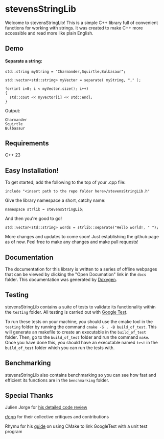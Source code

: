 # stevensStringLib

Welcome to stevensStringLib! This is a simple C++ library full of convenient functions for working with strings. It was created to make C++ more accessible and read more like plain English.


## Demo
#### Separate a string:
```
std::string myString = "Charmander,Squirtle,Bulbasaur";

std::vector<std::string> myVector = separate( myString, "," );

for(int i=0; i < myVector.size(); i++)
{
  std::cout << myVector[i] << std::endl;
}
```
Output:
```
Charmander
Squirtle
Bulbasaur
```


## Requirements

C++ 23


## Easy Installation!

To get started, add the following to the top of your .cpp file:

`include "<insert path to the repo folder here>/stevensStringLib.h"`


Give the library namespace a short, catchy name:

`namespace strlib = stevensStringLib;`


And then you're good to go!

`std::vector<std::string> words = strlib::separate("Hello world!, " ");`


More changes and updates to come soon! Just establishing the github page as of now. Feel free to make any changes and make pull requests!

## Documentation

The documentation for this library is written to a series of offline webpages that can be viewed by clicking the "Open Documation" link in the `docs` folder. This documentation was generated by [Doxygen][4].

## Testing

stevensStringLib contains a suite of tests to validate its functionality within the `testing` folder. All testing is carried out with [Google Test][5].


To run these tests on your machine, you should use the cmake tool in the `testing` folder by running the command `cmake -S . -B build_of_test`.
This will generate an makefile to create an executable in the `build_of_test` folder. Then, go to the `build_of_test` folder and run the command `make`.
Once you have done this, you should have an executable named `test` in the `build_of_test` folder which you can run the tests with.

## Benchmarking

stevensStringLib also contains benchmarking so you can see how fast and efficient its functions are in the `benchmarking` folder.

## Special Thanks

Julien Jorge for [his detailed code review][1]

[r/cpp][2] for their collective critiques and contributions

Rhymu for his [guide][3] on using CMake to link GoogleTest with a unit test program 



[1]: https://julien.jorge.st/posts/en/so-you-asked-for-feedback-stevensstringlib/

[2]: https://www.reddit.com/r/cpp/comments/18hlkgd/working_on_an_easytouse_c_string_library/

[3]: https://www.youtube.com/watch?v=Lp1ifh9TuFI

[4]: https://www.doxygen.nl/index.html

[5]: https://github.com/google/googletest